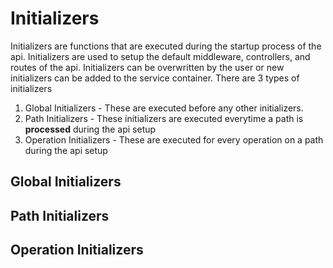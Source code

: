 # Initializers 

Initializers are functions that are executed during the startup process of the api. Initializers are used to setup the 
default middleware, controllers, and routes of the api. Initializers can be overwritten by the user or new initializers
can be added to the service container. There are 3 types of initializers
1. Global Initializers - These are executed before any other initializers.
2. Path Initializers - These initializers are executed everytime a path is **processed** during the api setup
3. Operation Initializers - These are executed for every operation on a path during the api setup 

## Global Initializers

## Path Initializers

## Operation Initializers